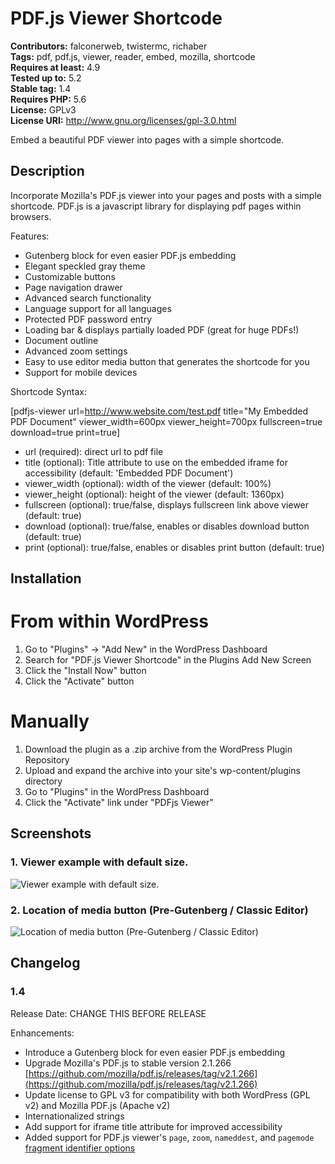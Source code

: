 # PDF.js Viewer Shortcode #
**Contributors:** falconerweb, twistermc, richaber  
**Tags:** pdf, pdf.js, viewer, reader, embed, mozilla, shortcode  
**Requires at least:** 4.9  
**Tested up to:** 5.2  
**Stable tag:** 1.4  
**Requires PHP:** 5.6  
**License:** GPLv3  
**License URI:** http://www.gnu.org/licenses/gpl-3.0.html  

Embed a beautiful PDF viewer into pages with a simple shortcode.

## Description ##

Incorporate Mozilla's PDF.js viewer into your pages and posts with a simple shortcode. PDF.js is a javascript library for displaying pdf pages within browsers.

Features:

* Gutenberg block for even easier PDF.js embedding
* Elegant speckled gray theme
* Customizable buttons
* Page navigation drawer
* Advanced search functionality
* Language support for all languages
* Protected PDF password entry
* Loading bar & displays partially loaded PDF (great for huge PDFs!)
* Document outline
* Advanced zoom settings
* Easy to use editor media button that generates the shortcode for you
* Support for mobile devices

Shortcode Syntax:

[pdfjs-viewer url=http://www.website.com/test.pdf title="My Embedded PDF Document" viewer_width=600px viewer_height=700px fullscreen=true download=true print=true]

*   url (required): direct url to pdf file
*   title (optional): Title attribute to use on the embedded iframe for accessibility (default: 'Embedded PDF Document')
*   viewer_width (optional): width of the viewer (default: 100%)
*   viewer_height (optional): height of the viewer (default: 1360px)
*   fullscreen (optional): true/false, displays fullscreen link above viewer (default: true)
*   download (optional): true/false, enables or disables download button (default: true)
*   print (optional): true/false, enables or disables print button (default: true)

## Installation ##

# From within WordPress #

1. Go to "Plugins" -> "Add New" in the WordPress Dashboard
1. Search for "PDF.js Viewer Shortcode" in the Plugins Add New Screen
1. Click the "Install Now" button
1. Click the "Activate" button

# Manually #

1. Download the plugin as a .zip archive from the WordPress Plugin Repository
1. Upload and expand the archive into your site's wp-content/plugins directory
1. Go to "Plugins" in the WordPress Dashboard
1. Click the "Activate" link under "PDFjs Viewer"

## Screenshots ##
### 1. Viewer example with default size. ###
![Viewer example with default size.](https://ps.w.org/pdfjs-viewer-shortcode/assets/screenshot-1.jpg)

### 2. Location of media button (Pre-Gutenberg / Classic Editor) ###
![Location of media button (Pre-Gutenberg / Classic Editor)](https://ps.w.org/pdfjs-viewer-shortcode/assets/screenshot-2.jpg)


## Changelog ##

### 1.4 ###

Release Date: CHANGE THIS BEFORE RELEASE

Enhancements:

* Introduce a Gutenberg block for even easier PDF.js embedding
* Upgrade Mozilla's PDF.js to stable version 2.1.266 [https://github.com/mozilla/pdf.js/releases/tag/v2.1.266](https://github.com/mozilla/pdf.js/releases/tag/v2.1.266)
* Update license to GPL v3 for compatibility with both WordPress (GPL v2) and Mozilla PDF.js (Apache v2)
* Internationalized strings
* Add support for iframe title attribute for improved accessibility
* Added support for PDF.js viewer's `page`, `zoom`, `nameddest`, and `pagemode` [fragment identifier options](https://github.com/mozilla/pdf.js/wiki/Viewer-options#options-after-the-)
